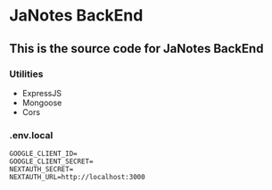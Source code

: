 # JaNotes BackEnd

## This is the source code for JaNotes BackEnd

### Utilities

- ExpressJS
- Mongoose
- Cors

### .env.local

```env
GOOGLE_CLIENT_ID=
GOOGLE_CLIENT_SECRET=
NEXTAUTH_SECRET=
NEXTAUTH_URL=http://localhost:3000
```
